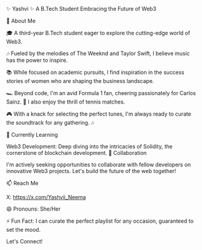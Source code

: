 ✨ Yashvi ✨
A B.Tech Student Embracing the Future of Web3

🚀 About Me

🎓 A third-year B.Tech student eager to explore the cutting-edge world of Web3.

🎶 Fueled by the melodies of The Weeknd and Taylor Swift, I believe music has the power to inspire.

📚 While focused on academic pursuits, I find inspiration in the success stories of women who are shaping the business landscape.

🏎️ Beyond code, I'm an avid Formula 1 fan, cheering passionately for Carlos Sainz. 🎾 I also enjoy the thrill of tennis matches.

🎮 With a knack for selecting the perfect tunes, I'm always ready to curate the soundtrack for any gathering. 🎶

🌱 Currently Learning

Web3 Development: Deep diving into the intricacies of Solidity, the cornerstone of blockchain development.
🤝 Collaboration

I'm actively seeking opportunities to collaborate with fellow developers on innovative Web3 projects. Let's build the future of the web together!

📫 Reach Me

X: https://x.com/Yashvii_Neema

😄 Pronouns: She/Her

⚡ Fun Fact: I can curate the perfect playlist for any occasion, guaranteed to set the mood.

Let's Connect!
